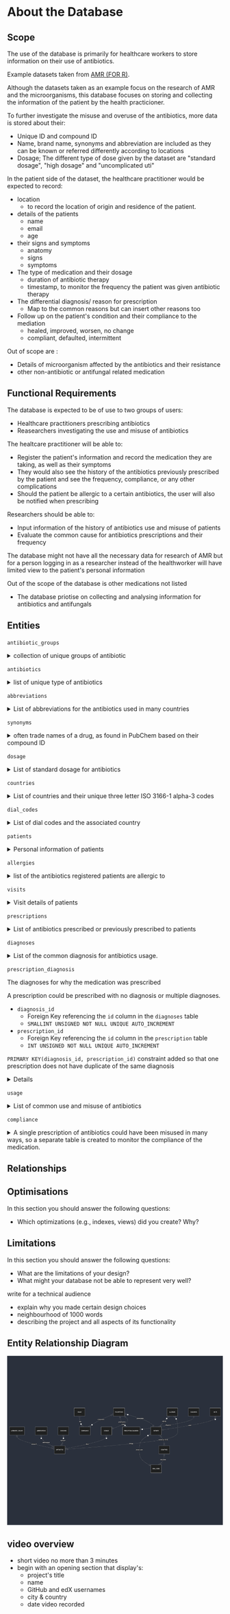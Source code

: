 # About the Database
## Scope
The use of the database is primarily for healthcare workers to store information on their use of antibiotics.

Example datasets taken from [AMR (FOR R)](https://msberends.github.io/AMR/index.html).

Although the datasets taken as an example focus on the research of AMR and the microorganisms, this database focuses on storing and collecting the information of the patient by the health practicioner.


To further investigate the misuse and overuse of the antibiotics, more data is stored about their:
- Unique ID and compound ID
- Name, brand name, synonyms and abbreviation are included as they can be known or referred differently according to locations
- Dosage; The different type of dose given by the dataset are "standard  dosage", "high dosage" and "uncomplicated uti"

In the patient side of the dataset, the healthcare practitioner would be expected to record:
- location
    - to record the location of origin and residence of the patient.
- details of the patients
    - name
    - email
    - age
- their signs and symptoms
    - anatomy
    - signs
    - symptoms
- The type of medication and their dosage
    - duration of antibiotic therapy
    - timestamp, to monitor the frequency the patient was given antibiotic therapy
- The differential diagnosis/ reason for prescription
    - Map to the common reasons but can insert other reasons too
- Follow up on the patient's condition and their compliance to the mediation
    - healed, improved, worsen, no change
    - compliant, defaulted, intermittent

Out of scope are :
- Details of microorganism affected by the antibiotics and their resistance
- other non-antibiotic or antifungal related medication

## Functional Requirements

The database is expected to be of use to two groups of users:
- Healthcare practitioners prescribing antibiotics
- Reasearchers investigating the use and misuse of antibiotics

The healtcare practitioner will be able to:
- Register the patient's information and record the medication they are taking, as well as their symptoms
- They would also see the history of the antibiotics previously prescribed by the patient and see the frequency, compliance, or any other complications
- Should the patient be allergic to a certain antibiotics, the user will also be notified when prescribing

Researchers should be able to:
- Input information of the history of antibiotics use and misuse of patients
- Evaluate the common cause for antibiotics prescriptions and their frequency

The database might not have all the necessary data for research of AMR but for a person logging in as a researcher instead of the healthworker will have limited view to the patient's personal information

Out of the scope of the database is other medications not listed
- The database priotise on collecting and analysing information for antibiotics and antifungals

## Entities

`antibiotic_groups`
<details>
<summary>collection of unique groups of antibiotic</summary>

- `id`
    - Primary Key
    - `TINYINT UNSIGNED NOT NULL`
    - `TINYINT` is used because there are only 22 unique groups of antibiotics in the dataset, and this is unlikely to increase over 255, the maximum value for unsigned `TINYINT`
- `name`
    - short and concise group name based on WHONET and WHOCC
    - `VARCHAR(32) NOT NULL`
</details>

`antibiotics`
<details>
<summary>list of unique type of antibiotics</summary>

- `ab`
    - Antibiotic ID
    - The official EARS-Net (European Antimicrobial Resistance Surveillance Network) codes where available, unique
    - Primary Key
    - `CHAR(5) NOT NULL UNIQUE`
    - The official code for antibiotics are the unique combination of 3 letters, so the data type of `CHAR(3)` is used.
- `cid`
    - Compound ID as found in PubChem, unique
    - `INT UNSIGNED UNIQUE`
    - Although unique, some antibiotics in the dataset does not have a compound ID so they `NULL` value is allowed
- `name`
    - Official name as used by WHONET/EARS-Net or the WHO, unique.
    - `VARCHAR(64) UNIQUE`
- `group_id`
    - Foreign Key to `antibiotic_groups`'s `id`
    - `TINYINT UNSIGNED NOT NULL`
</details>

`abbreviations`
<details>
<summary>List of abbreviations for the antibiotics used in many countries</summary>

- `id`
    - Primary Key
    - `SMALLINT UNSIGNED NOT NULL UNIQUE AUTO_INCREMENT`
    - 484 abbreviations in the dataset so `SMALLINT` is used
- `ab`
    - Foreign Key to the unique ID of the antibiotic related to the `ab` column on the `antibiotics` table
    - `CHAR(3) NOT NULL`
- `abbreviation`
    - abbreviated name
    - `VARCHAR(32) NOT NULL`
</details>

`synonyms`
<details>
<summary>often trade names of a drug, as found in PubChem based on their compound ID</summary>

- `id`
    - Primary Key
    - `SMALLINT UNSIGNED NOT NULL UNIQUE AUTO_INCREMENT`
    - 5933 synonyms in the dataset so `SMALLINT` is used
- `ab`
    - Foreign Key to the unique ID of the antibiotic related to the `ab` column on the `antibiotics` table
    - `CHAR(3) NOT NULL`
- `synonym`
    - The other name of the drug
    - `VARCHAR(32) NOT NULL`
</details>


`dosage`
<details>
<summary>List of standard dosage for antibiotics</summary>

- `id`
    - Primary Key
    - `SMALLINT UNSIGNED NOT NULL UNIQUE AUTO_INCREMENT`
- `ab`
    -  Foreign Key referencing the `ab` column in the `antibiotics` table
- `type`
    - `ENUM('standard_dosage','high_dosage','uncomplicated_uti')`
    - Three types of dosage based on the dataset
- `dose`
    - There are variable ranges of doses either in gram, MU, mg/kg or a combination of different dose for antibiotics that are a combination of different material.
    - Thus, `VARCHAR` is used to include units of the dosage in the value
    - `VARCHAR(24) NOT NULL`
- `dose_times`
    - `TINYINT UNSIGNED`
    - Number of times dose must be administered
- `administration`
    - `ENUM('iv','oral','im')`
    - Allowed NULL because of some missing information in the csv dataset

</details>


`countries`
<details>
<summary>List of countries and their unique three letter ISO 3166-1 alpha-3 codes </summary>

- `code`
    - Primary key
    - `CHAR(3) UNIQUE NOT NULL`
    - Added constraint to ensure the value inserted into this column is always uppercase
- `name`
    - The official english name of a country

</details>

`dial_codes`
<details>
<summary>List of dial codes and the associated country</summary>

Separated from the `countries` table as there are some countries that share dial codes and some that have multiple

- `id`
    - Primary Key
    - `SMALLINT UNSIGNED NOT NULL UNIQUE AUTO_INCREMENT`
- `dial`
    - The dial code of the country without any '-' symbol.
    - `SMALLINT UNSIGNED NOT NULL`
- `country_code`
    - Foreign Key referencing the `code` column in the `countries` table

Added a unique constraint to ensure that there is no duplicate row of a country with a similar dial code.

</details>

`patients`
<details>
<summary>Personal information of patients</summary>

- `id`
    - Primary Key
    - `INT UNSIGNED NOT NULL UNIQUE AUTO_INCREMENT`
- `full_name`
    - Full name of the patient
    - Although it is common for name of a person to be stored into first name and last name, this information is stored this way to take into consideration for cultures that does not have a surname or last name. From my experience living in Malaysia, where many does not have a last name and instead have their father's name following their first name, there had always been confusion on what should be included in the last name section of a formal form. This results in inconsistencies with the name in a particular form and the name in the National Identification Card.
    - `VARCHAR(100) NOT NULL`
- `email`
    - email of the patient, allowed `NULL` to take into consideration for patients without one.
    - `VARCHAR(100)`
- `dial_code_id`
    - Foreign key, referencing the `id` column in the `dial_codes` table
    - `SMALLINT UNSIGNED`
- `phone`
    - `VARCHAR(15)`
    - `CONSTRAINT digits_only_phone CHECK(phone is NULL or phone regexp '^[0-9]+$')`
    - Used `VARCHAR` instead of int to take into consideration of phone numbers that need to be stored with 0 as the leading character.
    - Constraint added to only allow digits to be stored in this column.
- `birth_date`
    - `DATE NOT NULL`
    - Stored in 'YYYY-MM-DD' format.
- `resident_country_code`
    - Foreign Key referencing the `code` column in the `countries` table
    - `CHAR(3) NOT NULL`
- `birth_country_code`
    - Foreign Key referencing the `code` column in the `countries` table
    - `CHAR(3) NOT NULL`
- `deleted`
    - 0 for false, 1 for true
    - `TINYINT UNSIGNED CHECK(deleted = 1 OR deleted = 0) DEFAULT 0`
    - Constraint added to only allow 1 or 0 only 

```
CONSTRAINT phone_dial_constraint CHECK (
    (phone IS NULL AND dial_code_id IS NULL)
    OR (phone IS NOT NULL AND dial_code_id IS NOT NULL)
)
```
The above constraint ensures that when a phone number is input, the dial code should also be input and vice versa. Otherwise if a patient does not have a phone number, both columns are allowed NULL values

</details>

`allergies`
<details>
<summary>list of the antibiotics registered patients are allergic to</summary>

- `id`
    - Primary Key 
    - `INT UNSIGNED NOT NULL UNIQUE AUTO_INCREMENT`
- `patient_id`
    - Foreign Key referencing the `id` column in the `patients` table
- `ab`
    - Foreign Key referencing the `ab` column in the `antibiotics` table

Added constraint between `patient_id` and `ab` so that no duplicate of the same information.

</details>

`visits`
<details>
<summary>Visit details of patients</summary>

- `id`
    - Primary Key
    - `INT UNSIGNED NOT NULL UNIQUE AUTO_INCREMENT`
- `patient_id`
    - Foreign Key referencing the `id` column in the `patients` table
- `visit_date`
    - `DATE NOT NULL`
    - The date of the patient's visit.
- `last_modified`
    - `DATETIME DEFAULT CURRENT_TIMESTAMP ON UPDATE CURRENT_TIMESTAMP`
    - The timestamp will automatically update with every update on the row.
- `note`
    - Record of the complaint, signs and symptom of the patient, as well as any note of any treatment done during this visit.
    - `VARCHAR(5000)`
- `deleted`
    - 0 for false, 1 for true
    - `TINYINT UNSIGNED CHECK(deleted = 1 OR deleted = 0) DEFAULT 0`

The `visits` table purposed is to collect information on the signs and symptoms of the patient.
For accountability:

</details>


`prescriptions`
<details>
<summary>List of antibiotics prescribed or previously prescribed to patients</summary>

- `id`
    - Primary Key
    - `INT UNSIGNED NOT NULL UNIQUE AUTO_INCREMENT`
- `patient_id`
    - Foreign Key referencing the `id` column in the `patients` table 
    - `INT UNSIGNED NOT NULL`
- `dose_id`
    - Foreign Key referencing the `id` column in the `dosage` table 
- `prescription_date`
    - `DATE NOT NULL`
- `last_modified`
    - `DATETIME DEFAULT CURRENT_TIMESTAMP ON UPDATE CURRENT_TIMESTAMP`
- `deleted`
    - 0 for false, 1 for true
    - `TINYINT UNSIGNED CHECK(deleted = 1 OR deleted = 0) DEFAULT 0`

The purpose of this table is to record antibiotics prescribed to the patient by the current user or previously taken by the patients.
Often patients did not know what or why they were prescribed antibiotics, this also includes those who took antibiotics without prescriptions. Thus, the `dose_id` and `diagnosis_id` is allowed `NULL` so that it can be further investigated in the future.

</details>

`diagnoses`
<details>
<summary>List of the common diagnosis for antibiotics usage.</summary>

- `id`
    - Primary Key
    - `SMALLINT UNSIGNED NOT NULL UNIQUE AUTO_INCREMENT`
- `diagnosis`
    - `VARCHAR(64) NOT NULL`

</details>

`prescription_diagnosis`
<summary>The diagnoses for why the medication was prescribed</summary>

A prescription could be prescribed with no diagnosis or multiple diagnoses.
- `diagnosis_id`
    - Foreign Key referencing the `id` column in the `diagnoses` table 
    - `SMALLINT UNSIGNED NOT NULL UNIQUE AUTO_INCREMENT`
- `prescription_id`
    - Foreign Key referencing the `id` column in the `prescription` table 
    - `INT UNSIGNED NOT NULL UNIQUE AUTO_INCREMENT`

`PRIMARY KEY(diagnosis_id, prescription_id)` constraint added so that one prescription does not have duplicate of the same diagnosis

<details>

</details>

`usage`
<details>
<summary>List of common use and misuse of antibiotics</summary>

Created a table instead of `ENUM` for easier potential new insertion.
- `id`
- `use`

</details>

`compliance`
<details>
<summary>A single prescription of antibiotics could have been misused in many ways, so a separate table is created to monitor the compliance of the medication.</summary>

- `prescription_id`
- `use_id`
Primary Key(`prescription_id`, `use_id`)

</details>


## Relationships

## Optimisations
In this section you should answer the following questions:

* Which optimizations (e.g., indexes, views) did you create? Why?

## Limitations
In this section you should answer the following questions:

* What are the limitations of your design?
* What might your database not be able to represent very well?


write for a technical audience 
- explain why you made certain design choices
- neighbourhood of 1000 words
- describing the project and all aspects of its functionality

## Entity Relationship Diagram
![ER diagram](images/ER_diagram.png)

## video overview
- short video no more than 3 minutes
- begin with an opening section that display's:
    - project's title
    - name
    - GitHub and edX usernames
    - city & country
    - date video recorded